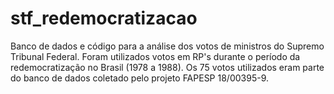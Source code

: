 # stf_redemocratizacao
Banco de dados e código para a análise dos votos de ministros do Supremo Tribunal Federal. 
Foram utilizados votos em RP's durante o período da redemocratização no Brasil (1978 a 1988).
Os 75 votos utilizados eram parte do banco de dados coletado pelo projeto FAPESP 18/00395-9.
